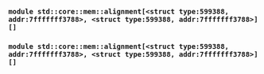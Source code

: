 ### `module std::core::mem::alignment[<struct type:599388, addr:7fffffff3788>, <struct type:599388, addr:7fffffff3788>] []`
### `module std::core::mem::alignment[<struct type:599388, addr:7fffffff3788>, <struct type:599388, addr:7fffffff3788>] []`
